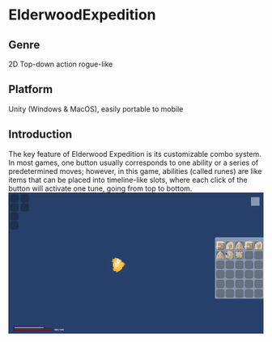 # ElderwoodExpedition
## Genre
2D Top-down action rogue-like
## Platform
Unity (Windows & MacOS), easily portable to mobile
## Introduction
The key feature of Elderwood Expedition is its customizable combo system. In most games, one button usually corresponds to one ability or a series of predetermined moves; however, in this game, abilities (called runes) are like items that can be placed into timeline-like slots, where each click of the button will activate one tune, going from top to bottom.
![Customizable Combo Demo](https://github.com/WilliamW9758/ElderwoodExpedition/blob/main/DemoMedia/AttackDemo.gif)
